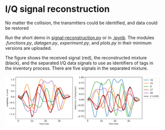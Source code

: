 # I/Q signal reconstruction

No matter the collision, the transmitters could be identified, and data could be restored

Run the short demo in [signal-reconstruction.py](signal-reconstruction.py) or in [.ipynb](signal-reconstruction.ipynb). The modules *.functions.py*, *datagen.py*, *experiment.py*, and *plots.py* in their minimum versions are uploaded.

The figure shows the received signal (red), the reconstructed mixture (black), and the separated I/Q data signals to use as identifiers of tags in the inventory process. There are five signals in the separated mixture. 

![The received signal, the reconstructed signal and the origins](../figures/fig_mixture_of_5.png)

